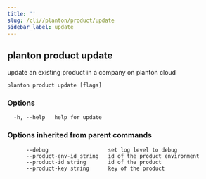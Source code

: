 ```yaml
---
title: ''
slug: /cli//planton/product/update
sidebar_label: update
---
```

## planton product update

update an existing product in a company on planton cloud

```
planton product update [flags]
```

### Options

```
  -h, --help   help for update
```

### Options inherited from parent commands

```
      --debug                   set log level to debug
      --product-env-id string   id of the product environment
      --product-id string       id of the product
      --product-key string      key of the product
```

